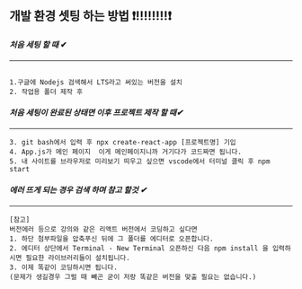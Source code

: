 
## 개발 환경 셋팅 하는 방법 ❗‼‼‼‼❗





#### _**처음 세팅 할 때**_ ✔
-----------------------------
```

1.구글에 Nodejs 검색해서 LTS라고 써있는 버전을 설치
2. 작업용 폴더 제작 후
```
#### _**처음 세팅이 완료된 상태면 이후 프로젝트 제작 할 때**✔_
-----------------------------
```
3. git bash에서 입력 후 npx create-react-app [프로젝트명] 기입
4. App.js가 메인 페이지  이게 메인페이지니까 거기다가 코드짜면 됩니다. 
5. 내 사이트를 브라우저로 미리보기 띄우고 싶으면 vscode에서 터미널 클릭 후 npm start 
```
 ####  _**에러 뜨게 되는 경우 검색 하며 참고 할것** ✔_
 ----------------------------------------
 ```
 [참고]
 버전에러 등으로 강의와 같은 리액트 버전에서 코딩하고 싶다면
1. 하단 첨부파일을 압축푸신 뒤에 그 폴더를 에디터로 오픈합니다.
2. 에디터 상단에서 Terminal - New Terminal 오픈하신 다음 npm install 을 입력하시면 필요한 라이브러리들이 설치됩니다.
3. 이제 똑같이 코딩하시면 됩니다.
(문제가 생길경우 그럴 때 빼곤 굳이 저랑 똑같은 버전을 맞출 필요는 없습니다.)

```

